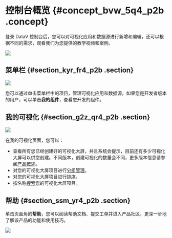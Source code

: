 # 控制台概览 {#concept_bvw_5q4_p2b .concept}

登录 DataV 控制台后，您可以对可视化应用和数据源进行新增和编辑，还可以根据不同的需求，观看我们为您提供的教学视频和案例。

![](http://static-aliyun-doc.oss-cn-hangzhou.aliyuncs.com/assets/img/16528/15347307237743_zh-CN.png)

## 菜单栏 {#section_kyr_fr4_p2b .section}

![](http://static-aliyun-doc.oss-cn-hangzhou.aliyuncs.com/assets/img/16528/15347307247744_zh-CN.png)

您可以通过单击菜单栏中的项目，管理可视化应用和数据源。如果您是开发者版本的用户，可以单击**我的组件**，查看您开发的组件。

## 我的可视化 {#section_g2z_qr4_p2b .section}

![](http://static-aliyun-doc.oss-cn-hangzhou.aliyuncs.com/assets/img/16528/15347307247745_zh-CN.png)

在我的可视化页面，您可以：

-   查看所有您已经创建好的可视化大屏，并且系统会提示，目前还有多少可视化大屏可以供您创建。不同版本，创建可视化的数量会不同，更多版本信息请参阅[产品概述](../../../../cn.zh-CN/产品简介/什么是DataV数据可视化.md#)。
-   对您的可视化大屏项目进行[分组管理](cn.zh-CN/用户指南/控制台介绍/控制台功能概述/项目分组管理.md#)。
-   对您的可视化大屏项目进行[排序](cn.zh-CN/用户指南/控制台介绍/控制台功能概述/大屏排序功能.md#)。
-   按名称[搜索](cn.zh-CN/用户指南/控制台介绍/控制台功能概述/按名称搜索项目.md#)您的可视化大屏项目。

## 帮助 {#section_ssm_yr4_p2b .section}

单击页面角的**帮助**，您可以阅读帮助文档、提交工单并进入产品社区，更深一步地了解该产品的功能和使用技巧。

![](http://static-aliyun-doc.oss-cn-hangzhou.aliyuncs.com/assets/img/16528/15347307247746_zh-CN.png)

